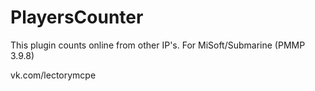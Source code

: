 # PlayersCounter
This plugin counts online from other IP's. For MiSoft/Submarine (PMMP 3.9.8)

vk.com/lectorymcpe
